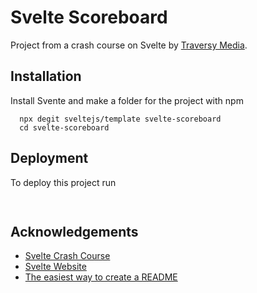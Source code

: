 # Svelte Scoreboard

Project from a crash course on Svelte by 
[Traversy Media](https://www.youtube.com/watch?v=uK2RnIzrQ0M&t=313s).


## Installation 

Install Svente and make a folder for the project
 with npm

```npm 
  npx degit sveltejs/template svelte-scoreboard
  cd svelte-scoreboard
```
    
## Deployment

To deploy this project run

```bash
  
```

  
## Acknowledgements

 - [Svelte Crash Course](https://www.youtube.com/watch?v=uK2RnIzrQ0M&t=313s)
 - [Svelte Website](https://svelte.dev/)
 - [The easiest way to create a README](https://readme.so/)